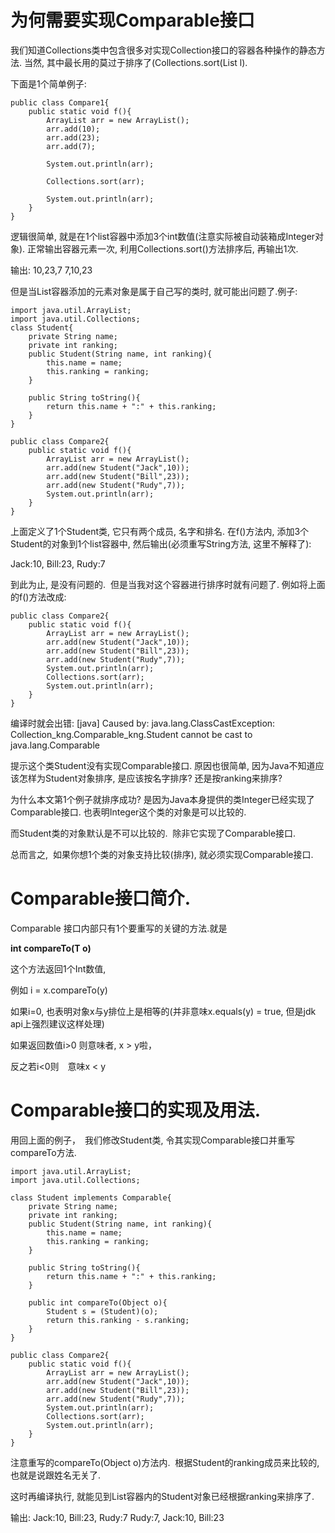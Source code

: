 # 为何需要实现Comparable接口
我们知道Collections类中包含很多对实现Collection接口的容器各种操作的静态方法.
当然, 其中最长用的莫过于排序了(Collections.sort(List l).

下面是1个简单例子:

	public class Compare1{
    	public static void f(){
        	ArrayList arr = new ArrayList();
        	arr.add(10);
        	arr.add(23);
        	arr.add(7);
 
        	System.out.println(arr);
 
        	Collections.sort(arr);
        
        	System.out.println(arr);
    	} 
	}

逻辑很简单, 就是在1个list容器中添加3个int数值(注意实际被自动装箱成Integer对象).
正常输出容器元素一次, 利用Collections.sort()方法排序后, 再输出1次.

输出:
 10,23,7
 7,10,23
 
 但是当List容器添加的元素对象是属于自己写的类时, 就可能出问题了.例子:

	import java.util.ArrayList;
	import java.util.Collections; 
	class Student{
    	private String name;
    	private int ranking; 
    	public Student(String name, int ranking){
        	this.name = name;
        	this.ranking = ranking;
    	} 
 
    	public String toString(){
        	return this.name + ":" + this.ranking;
    	}
	}
 
	public class Compare2{
    	public static void f(){
        	ArrayList arr = new ArrayList();
        	arr.add(new Student("Jack",10));
        	arr.add(new Student("Bill",23));
        	arr.add(new Student("Rudy",7)); 
        	System.out.println(arr);
    	} 
	}

上面定义了1个Student类, 它只有两个成员, 名字和排名.
在f()方法内, 添加3个Student的对象到1个list容器中, 然后输出(必须重写String方法, 这里不解释了):

Jack:10, Bill:23, Rudy:7

到此为止, 是没有问题的.  但是当我对这个容器进行排序时就有问题了.
例如将上面的f()方法改成:

	public class Compare2{
    	public static void f(){
        	ArrayList arr = new ArrayList();
        	arr.add(new Student("Jack",10));
        	arr.add(new Student("Bill",23));
        	arr.add(new Student("Rudy",7)); 
        	System.out.println(arr);
        	Collections.sort(arr);
        	System.out.println(arr);
    	} 
	}

编译时就会出错:
 [java] Caused by: java.lang.ClassCastException: Collection_kng.Comparable_kng.Student cannot be cast to java.lang.Comparable

提示这个类Student没有实现Comparable接口.
原因也很简单, 因为Java不知道应该怎样为Student对象排序, 是应该按名字排序? 还是按ranking来排序?

为什么本文第1个例子就排序成功? 是因为Java本身提供的类Integer已经实现了Comparable接口. 也表明Integer这个类的对象是可以比较的.

而Student类的对象默认是不可以比较的.  除非它实现了Comparable接口.

总而言之,  如果你想1个类的对象支持比较(排序), 就必须实现Comparable接口.

# Comparable接口简介.

Comparable 接口内部只有1个要重写的关键的方法.就是

**int compareTo(T o)**

这个方法返回1个Int数值,  

例如 i = x.compareTo(y)

如果i=0, 也表明对象x与y排位上是相等的(并非意味x.equals(y) = true, 但是jdk api上强烈建议这样处理)

如果返回数值i>0 则意味者, x > y啦，　

反之若i<0则　意味x < y

# Comparable接口的实现及用法.
用回上面的例子，　我们修改Student类, 令其实现Comparable接口并重写compareTo方法.

	import java.util.ArrayList;
	import java.util.Collections;
 
	class Student implements Comparable{
    	private String name;
    	private int ranking; 
    	public Student(String name, int ranking){
        	this.name = name;
        	this.ranking = ranking;
    	} 
 
    	public String toString(){
        	return this.name + ":" + this.ranking;
    	}
 
    	public int compareTo(Object o){
        	Student s = (Student)(o);
        	return this.ranking - s.ranking;
    	}
	}
 
	public class Compare2{
    	public static void f(){
        	ArrayList arr = new ArrayList();
        	arr.add(new Student("Jack",10));
        	arr.add(new Student("Bill",23));
        	arr.add(new Student("Rudy",7));
         	System.out.println(arr);
        	Collections.sort(arr);
        	System.out.println(arr);
    	} 
	}

注意重写的compareTo(Object o)方法内.  根据Student的ranking成员来比较的, 也就是说跟姓名无关了.

这时再编译执行, 就能见到List容器内的Student对象已经根据ranking来排序了. 

输出:
Jack:10, Bill:23, Rudy:7
Rudy:7, Jack:10, Bill:23
